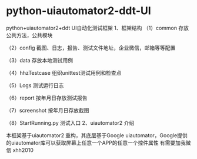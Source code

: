 # python-uiautomator2-ddt-UI
python+uiautomator2+ddt UI自动化测试框架
1、框架结构
（1）common  存放公共方法，公共模块

（2）config 截图、日志，报告、测试文件地址，企业微信，邮箱等等配置

（3）data 存放本地测试用例

（4）hhzTestcase  组织unittest测试用例和检查点

（5）Logs 测试运行日志

（6）report  按年月日存放测试报告

（7）screenshot 按年月日存放截图

（8）StartRunning.py 测试入口
2、uiautomator2 介绍

本框架基于uiautomator2 重构，其底层基于Google uiautomator，Google提供的uiautomator库可以获取屏幕上任意一个APP的任意一个控件属性
有需要加我微信
xhh2010
